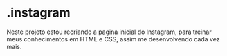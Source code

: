 # .instagram
Neste projeto estou recriando a pagina inicial do Instagram, para treinar meus conhecimentos em HTML e CSS, assim me desenvolvendo cada vez mais. 
